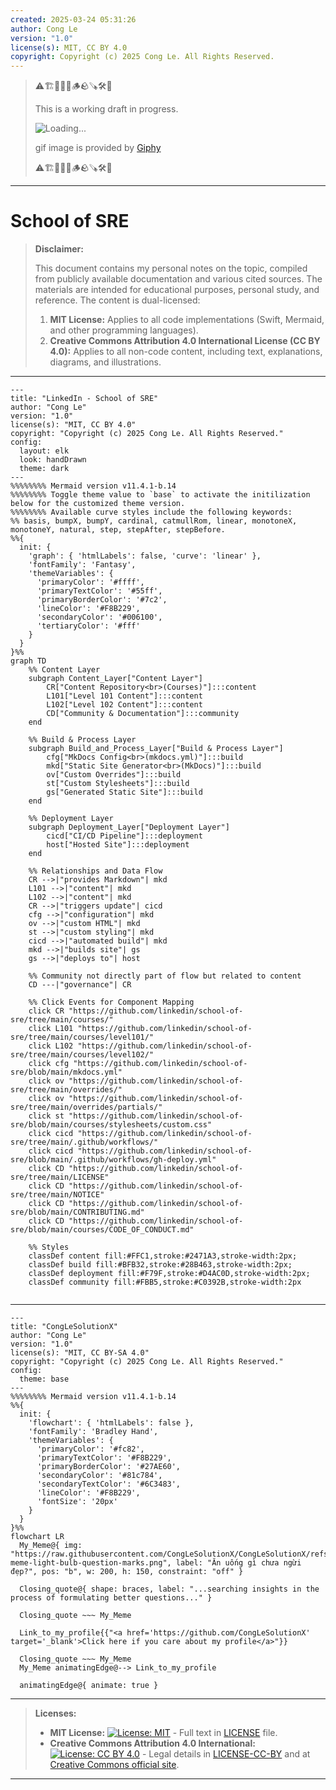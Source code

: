 ```yaml
---
created: 2025-03-24 05:31:26
author: Cong Le
version: "1.0"
license(s): MIT, CC BY 4.0
copyright: Copyright (c) 2025 Cong Le. All Rights Reserved.
---
```


> ⚠️🏗️🚧🦺🧱🪵🪨🪚🛠️👷
> 
> This is a working draft in progress.
> 
> ![Loading...](https://media1.giphy.com/media/v1.Y2lkPTc5MGI3NjExcWwxc29rZmVjZTN0d3Zkdzd0OWhhajRoOTlxbDd2MWY0cXN4N2N1cyZlcD12MV9pbnRlcm5hbF9naWZfYnlfaWQmY3Q9Zw/l0He4fJxPCbfqv7Xi/giphy.gif)
> 
> gif image is provided by [Giphy](https://giphy.com)
> 
> ⚠️🏗️🚧🦺🧱🪵🪨🪚🛠️👷

----


# School of SRE
> **Disclaimer:**
>
> This document contains my personal notes on the topic,
> compiled from publicly available documentation and various cited sources.
> The materials are intended for educational purposes, personal study, and reference.
> The content is dual-licensed:
> 1. **MIT License:** Applies to all code implementations (Swift, Mermaid, and other programming languages).
> 2. **Creative Commons Attribution 4.0 International License (CC BY 4.0):** Applies to all non-code content, including text, explanations, diagrams, and illustrations.
---


```mermaid
---
title: "LinkedIn - School of SRE"
author: "Cong Le"
version: "1.0"
license(s): "MIT, CC BY 4.0"
copyright: "Copyright (c) 2025 Cong Le. All Rights Reserved."
config:
  layout: elk
  look: handDrawn
  theme: dark
---
%%%%%%%% Mermaid version v11.4.1-b.14
%%%%%%%% Toggle theme value to `base` to activate the initilization below for the customized theme version.
%%%%%%%% Available curve styles include the following keywords:
%% basis, bumpX, bumpY, cardinal, catmullRom, linear, monotoneX, monotoneY, natural, step, stepAfter, stepBefore.
%%{
  init: {
    'graph': { 'htmlLabels': false, 'curve': 'linear' },
    'fontFamily': 'Fantasy',
    'themeVariables': {
      'primaryColor': '#ffff',
      'primaryTextColor': '#55ff',
      'primaryBorderColor': '#7c2',
      'lineColor': '#F8B229',
      'secondaryColor': '#006100',
      'tertiaryColor': '#fff'
    }
  }
}%%
graph TD
    %% Content Layer
    subgraph Content_Layer["Content Layer"]
        CR["Content Repository<br>(Courses)"]:::content
        L101["Level 101 Content"]:::content
        L102["Level 102 Content"]:::content
        CD["Community & Documentation"]:::community
    end

    %% Build & Process Layer
    subgraph Build_and_Process_Layer["Build & Process Layer"]
        cfg["MkDocs Config<br>(mkdocs.yml)"]:::build
        mkd["Static Site Generator<br>(MkDocs)"]:::build
        ov["Custom Overrides"]:::build
        st["Custom Stylesheets"]:::build
        gs["Generated Static Site"]:::build
    end

    %% Deployment Layer
    subgraph Deployment_Layer["Deployment Layer"]
        cicd["CI/CD Pipeline"]:::deployment
        host["Hosted Site"]:::deployment
    end

    %% Relationships and Data Flow
    CR -->|"provides Markdown"| mkd
    L101 -->|"content"| mkd
    L102 -->|"content"| mkd
    CR -->|"triggers update"| cicd
    cfg -->|"configuration"| mkd
    ov -->|"custom HTML"| mkd
    st -->|"custom styling"| mkd
    cicd -->|"automated build"| mkd
    mkd -->|"builds site"| gs
    gs -->|"deploys to"| host

    %% Community not directly part of flow but related to content
    CD ---|"governance"| CR

    %% Click Events for Component Mapping
    click CR "https://github.com/linkedin/school-of-sre/tree/main/courses/"
    click L101 "https://github.com/linkedin/school-of-sre/tree/main/courses/level101/"
    click L102 "https://github.com/linkedin/school-of-sre/tree/main/courses/level102/"
    click cfg "https://github.com/linkedin/school-of-sre/blob/main/mkdocs.yml"
    click ov "https://github.com/linkedin/school-of-sre/tree/main/overrides/"
    click ov "https://github.com/linkedin/school-of-sre/tree/main/overrides/partials/"
    click st "https://github.com/linkedin/school-of-sre/blob/main/courses/stylesheets/custom.css"
    click cicd "https://github.com/linkedin/school-of-sre/tree/main/.github/workflows/"
    click cicd "https://github.com/linkedin/school-of-sre/blob/main/.github/workflows/gh-deploy.yml"
    click CD "https://github.com/linkedin/school-of-sre/tree/main/LICENSE"
    click CD "https://github.com/linkedin/school-of-sre/tree/main/NOTICE"
    click CD "https://github.com/linkedin/school-of-sre/blob/main/CONTRIBUTING.md"
    click CD "https://github.com/linkedin/school-of-sre/blob/main/courses/CODE_OF_CONDUCT.md"

    %% Styles
    classDef content fill:#FFC1,stroke:#2471A3,stroke-width:2px;
    classDef build fill:#BFB32,stroke:#28B463,stroke-width:2px;
    classDef deployment fill:#F79F,stroke:#D4AC0D,stroke-width:2px;
    classDef community fill:#FBB5,stroke:#C0392B,stroke-width:2px
    
```



---

<!-- 
```mermaid
%% Current Mermaid version
info
```  -->


```mermaid
---
title: "CongLeSolutionX"
author: "Cong Le"
version: "1.0"
license(s): "MIT, CC BY-SA 4.0"
copyright: "Copyright (c) 2025 Cong Le. All Rights Reserved."
config:
  theme: base
---
%%%%%%%% Mermaid version v11.4.1-b.14
%%{
  init: {
    'flowchart': { 'htmlLabels': false },
    'fontFamily': 'Bradley Hand',
    'themeVariables': {
      'primaryColor': '#fc82',
      'primaryTextColor': '#F8B229',
      'primaryBorderColor': '#27AE60',
      'secondaryColor': '#81c784',
      'secondaryTextColor': '#6C3483',
      'lineColor': '#F8B229',
      'fontSize': '20px'
    }
  }
}%%
flowchart LR
  My_Meme@{ img: "https://raw.githubusercontent.com/CongLeSolutionX/CongLeSolutionX/refs/heads/main/assets/images/My-meme-light-bulb-question-marks.png", label: "Ăn uống gì chưa ngừi đẹp?", pos: "b", w: 200, h: 150, constraint: "off" }

  Closing_quote@{ shape: braces, label: "...searching insights in the process of formulating better questions..." }

  Closing_quote ~~~ My_Meme
    
  Link_to_my_profile{{"<a href='https://github.com/CongLeSolutionX' target='_blank'>Click here if you care about my profile</a>"}}

  Closing_quote ~~~ My_Meme
  My_Meme animatingEdge@--> Link_to_my_profile
  
  animatingEdge@{ animate: true }

```

---
> **Licenses:**
>
> - **MIT License:**  [![License: MIT](https://img.shields.io/badge/License-MIT-yellow.svg)](LICENSE) - Full text in [LICENSE](LICENSE) file.
> - **Creative Commons Attribution 4.0 International:** [![License: CC BY 4.0](https://licensebuttons.net/l/by/4.0/88x31.png)](LICENSE-CC-BY) - Legal details in [LICENSE-CC-BY](LICENSE-CC-BY) and at [Creative Commons official site](http://creativecommons.org/licenses/by/4.0/).
> 
---
